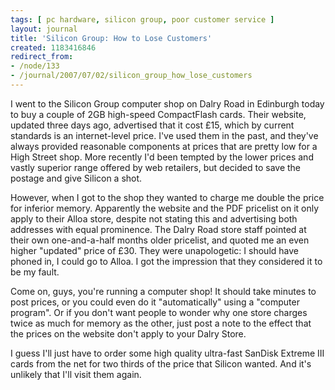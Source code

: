 ```yaml
---
tags: [ pc hardware, silicon group, poor customer service ]
layout: journal
title: 'Silicon Group: How to Lose Customers'
created: 1183416846
redirect_from:
- /node/133
- /journal/2007/07/02/silicon_group_how_lose_customers
---
```

I went to the Silicon Group computer shop on Dalry Road in Edinburgh today to
buy a couple of 2GB high-speed CompactFlash cards. Their website, updated three
days ago, advertised that it cost £15, which by current standards is an
internet-level price. I've used them in the past, and they've always provided
reasonable components at prices that are pretty low for a High Street shop. More
recently I'd been tempted by the lower prices and vastly superior range offered
by web retailers, but decided to save the postage and give Silicon a
shot.<!--break-->

However, when I got to the shop they wanted to charge me double the price for
inferior memory. Apparently the website and the PDF pricelist on it only apply
to their Alloa store, despite not stating this and advertising both addresses
with equal prominence. The Dalry Road store staff pointed at their own
one-and-a-half months older pricelist, and quoted me an even higher "updated"
price of £30. They were unapologetic: I should have phoned in, I could go to
Alloa. I got the impression that they considered it to be my fault.

Come on, guys, you're running a computer shop! It should take minutes to post
prices, or you could even do it "automatically" using a "computer program". Or
if you don't want people to wonder why one store charges twice as much for
memory as the other, just post a note to the effect that the prices on the
website don't apply to your Dalry Store.

I guess I'll just have to order some high quality ultra-fast SanDisk Extreme III
cards from the net for two thirds of the price that Silicon wanted.  And it's
unlikely that I'll visit them again.
